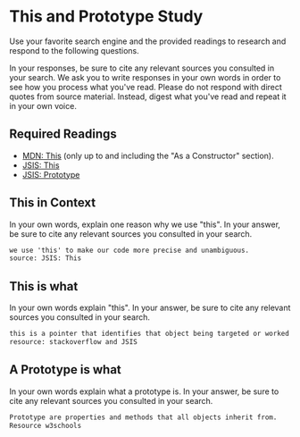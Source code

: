 # This and Prototype Study

Use your favorite search engine and the provided readings to research and
respond to the following questions.

In your responses, be sure to cite any relevant sources you consulted in your
search. We ask you to write responses in your own words in order to see how you
process what you've read. Please do not respond with direct quotes from source
material. Instead, digest what you've read and repeat it in your own voice.

## Required Readings

-   [MDN: This](https://developer.mozilla.org/en-US/docs/Web/JavaScript/Reference/Operators/this)
(only up to and including the "As a Constructor" section).
-   [JSIS: This](http://javascriptissexy.com/understand-javascripts-this-with-clarity-and-master-it/)
-   [JSIS: Prototype](http://javascriptissexy.com/javascript-prototype-in-plain-detailed-language/)

## This in Context

In your own words, explain one reason why we use "this". In your answer, be
sure to cite any relevant sources you consulted in your search.

```md
we use 'this' to make our code more precise and unambiguous.
source: JSIS: This
```

## This is what

In your own words explain "this".  In your answer, be
sure to cite any relevant sources you consulted in your search.

```md
this is a pointer that identifies that object being targeted or worked on
resource: stackoverflow and JSIS
```

## A Prototype is what

In your own words explain what a prototype is.  In your answer, be
sure to cite any relevant sources you consulted in your search.

```md
Prototype are properties and methods that all objects inherit from.
Resource w3schools
```

